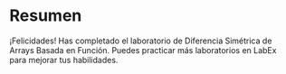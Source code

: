 # Resumen

¡Felicidades! Has completado el laboratorio de Diferencia Simétrica de Arrays Basada en Función. Puedes practicar más laboratorios en LabEx para mejorar tus habilidades.
